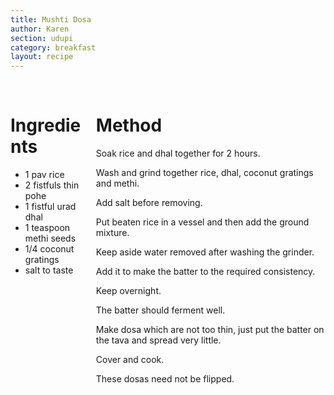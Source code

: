```yaml
---
title: Mushti Dosa
author: Karen
section: udupi
category: breakfast
layout: recipe
---
```


<br>
<div class='columns'> <div class='column is-one-third p-3' markdown='1'>

# Ingredients

* 1 pav rice
* 2 fistfuls thin pohe
* 1 fistful urad dhal
* 1 teaspoon methi seeds
* 1/4 coconut gratings
* salt to taste




</div> <div class='column is-two-thirds p-3' markdown='1'>

# Method

Soak rice and dhal together for 2 hours.

Wash and grind together rice, dhal, coconut gratings and methi.

Add salt before removing.

Put beaten rice in a vessel and then add the ground mixture.

Keep aside water removed after washing the grinder.

Add it to make the batter to the required consistency.

Keep overnight.

The batter should ferment well.

Make dosa which are not too thin, just put the batter on the tava and spread very little.

Cover and cook.

These dosas need not be flipped.




</div> </div>